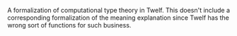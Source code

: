 A formalization of computational type theory in Twelf. This doesn't
include a corresponding formalization of the meaning explanation since
Twelf has the wrong sort of functions for such business.

